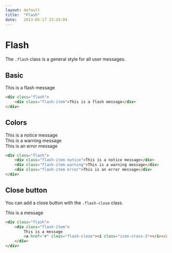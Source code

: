 ```yaml
---
layout: default
title:  "Flash"
date:   2013-05-17 23:24:04
---
```


Flash
=====

The `.flash` class is a general style for all user messages.

Basic
-----

<div class="flash">
	<div class="flash-item">This is a flash message</div>
</div>

~~~html
<div class="flash">
	<div class="flash-item">This is a flash message</div>
</div>
~~~

Colors
-------

<div class="flash">
	<div class="flash-item notice">This is a notice message</div>
	<div class="flash-item warning">This is a warning message</div>
	<div class="flash-item error">This is an error message</div>
</div>

~~~html
<div class="flash">
	<div class="flash-item notice">This is a notice message</div>
	<div class="flash-item warning">This is a warning message</div>
	<div class="flash-item error">This is an error message</div>
</div>
~~~

Close button
------------

You can add a close button with the `.flash-close` class.

<div class="flash">
	<div class="flash-item">This is a message<a href="#" class="flash-close"><i class="icon-remove"></i></a></div>
</div>

~~~html
<div class="flash">
	<div class="flash-item">
		This is a message
		<a href="#" class="flash-close"><i class="icon-cross-3"></i></a>
	</div>
</div>
~~~